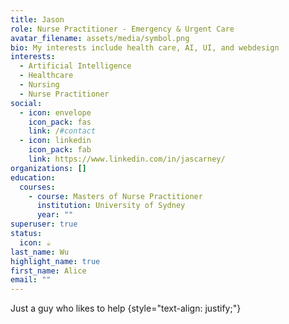 ```yaml
---
title: Jason
role: Nurse Practitioner - Emergency & Urgent Care
avatar_filename: assets/media/symbol.png
bio: My interests include health care, AI, UI, and webdesign
interests:
  - Artificial Intelligence
  - Healthcare
  - Nursing
  - Nurse Practitioner
social:
  - icon: envelope
    icon_pack: fas
    link: /#contact
  - icon: linkedin
    icon_pack: fab
    link: https://www.linkedin.com/in/jascarney/
organizations: []
education:
  courses:
    - course: Masters of Nurse Practitioner
      institution: University of Sydney
      year: ""
superuser: true
status:
  icon: ☕️
last_name: Wu
highlight_name: true
first_name: Alice
email: ""
---
```

Just a guy who likes to help 
{style="text-align: justify;"}